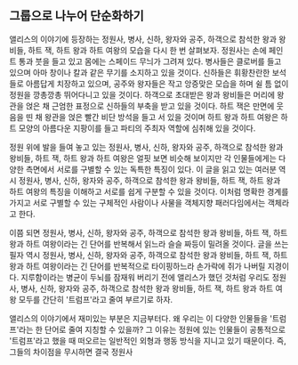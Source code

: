 ## 그룹으로 나누어 단순화하기
앨리스의 이야기에 등장하는 정원사, 병사, 신하, 왕자와 공주, 하객으로 참석한 왕과 왕비들, 하트 잭, 하트 왕과 하트 여왕의 모습을 다시 한 번 살펴보자. 정원사는 손에 페인트 통과 붓을 들고 있고 몸에는 스페이드 무늬가 그려져 있다. 병사들은 클로버를 들고 있으며 아마 창이나 칼과 같은 무기를 소지하고 있을 것이다. 신하들은 휘황찬란한 보석들로 아름답게 치장하고 있으며, 공주와 왕자들은 작고 앙증맞은 모습을 하며 쉴 틈 없이 정원을 깡총깡총 뛰어다니고 있을 것이다. 하객으로 초대받은 왕과 왕비들은 머리에 왕관을 얹은 채 근엄한 표정으로 신하들의 부축을 받고 있을 것이다. 하트 잭은 만면에 웃음을 띤 채 왕관을 얹은 빨간 비단 방석을 들고 서 있을 것이며 하트 왕과 하트 여왕은 하트 모양의 아름다운 지팡이를 들고 파티의 주최자 역할에 심취해 있을 것이다.

정원 위에 발을 들여 놓고 있는 정원사, 병사, 신하, 왕자와 공주, 하객으로 참석한 왕과 왕비들, 하트 잭, 하트 왕과 하트 여왕은 얼핏 보면 비슷해 보이지만 각 인물들에게는 다양한 측면에서 서로를 구별할 수 있는 독특한 특징이 있다. 이 글을 읽고 있는 여러분 역시 정원사, 병사, 신하, 왕자와 공주, 하객으로 참석한 왕과 왕비들, 하트 잭, 하트 왕과 하트 여왕의 특징을 이해하고 서로를 쉽게 구분할 수 있을 것이다. 이처럼 명확한 경계를 가지고 서로 구별할 수 있는 구체적인 사람이나 사물을 객체지향 패러다임에서는 객체라고 한다.

이쯤 되면 정원사, 병사, 신하, 왕자와 공주, 하객으로 참석한 왕과 왕비들, 하트 잭, 하트 왕과 하트 여왕이라는 긴 단어를 반복해서 읽느라 슬슬 짜등이 밀려올 것이다. 글을 쓰는 필자 역시 정원사, 병사, 신하, 왕자와 공주, 하객으로 참석한 왕과 왕비들, 하트 잭, 하트 왕과 하트 여왕이라는 긴 단어를 반복적으로 타이핑하느라 손가락에 쥐가 나버릴 지경이다. 지루함이라는 병균이 두뇌를 잠재워 버리기 전에 앨리스가 했던 것처럼 우리도 정원사, 병사, 신하, 왕자와 공주, 하객으로 참석한 왕과 왕비들, 하트 잭, 하트 왕과 하트 여왕 모두를 간단히 '트럼프'라고 줄여 부르기로 하자.

앨리스의 이야기에서 재미있는 부분은 지금부터다. 왜 우리는 이 다양한 인물들을 '트럼프'라는 한 단어로 줄여 지칭할 수 있을까? 그 이유는 정원에 있는 인물들이 공통적으로 '트럼프'라고 했을 때 떠오르는 일반적인 외형과 행동 방식을 지니고 있기 때문이다. 즉, 그들의 차이점을 무시하면 결국 정원사